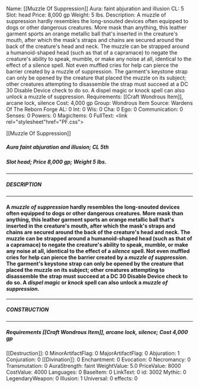 Name: [[Muzzle Of Suppression]]
Aura: faint abjuration and illusion
CL: 5
Slot: head
Price: 8,000 gp
Weight: 5 lbs.
Description: A muzzle of suppression hardly resembles the long-snouted devices often equipped to dogs or other dangerous creatures. More mask than anything, this leather garment sports an orange metallic ball that's inserted in the creature's mouth, after which the mask's straps and chains are secured around the back of the creature's head and neck. The muzzle can be strapped around a humanoid-shaped head (such as that of a capramace) to negate the creature's ability to speak, mumble, or make any noise at all, identical to the effect of a silence spell. Not even muffled cries for help can pierce the barrier created by a muzzle of suppression. The garment's keystone strap can only be opened by the creature that placed the muzzle on its subject; other creatures attempting to disassemble the strap must succeed at a DC 30 Disable Device check to do so. A dispel magic or knock spell can also unlock a muzzle of suppression.
Requirements: [[Craft Wondrous Item]], arcane lock, silence
Cost: 4,000 gp
Group: Wondrous Item
Source: Wardens Of The Reborn Forge
AL: 0
Int: 0
Wis: 0
Cha: 0
Ego: 0
Communication: 0
Senses: 0
Powers: 0
MagicItems: 0
FullText: <link rel="stylesheet"href="PF.css"><div class="heading"><p class="alignleft">[[Muzzle Of Suppression]]</p><div style="clear: both;"></div></div><div><h5><b>Aura </b>faint abjuration and illusion; <b>CL </b>5th</h5><h5><b>Slot </b>head; <b>Price </b>8,000 gp; <b>Weight </b>5 lbs.</h5></div><hr/><div><h5><b>DESCRIPTION</b></h5></div><hr/><div><h4><p>A <i>muzzle of suppression</i> hardly resembles the long-snouted devices often equipped to dogs or other dangerous creatures. More mask than anything, this leather garment sports an orange metallic ball that's inserted in the creature's mouth, after which the mask's straps and chains are secured around the back of the creature's head and neck. The muzzle can be strapped around a humanoid-shaped head (such as that of a capramace) to negate the creature's ability to speak, mumble, or make any noise at all, identical to the effect of a <i>silence</i> spell. Not even muffled cries for help can pierce the barrier created by a <i>muzzle of suppression</i>. The garment's keystone strap can only be opened by the creature that placed the muzzle on its subject; other creatures attempting to disassemble the strap must succeed at a DC 30 Disable Device check to do so. A <i>dispel magic</i> or <i>knock</i> spell can also unlock a <i>muzzle of suppression</i>.</p></h4></div><hr/><div><h5><b>CONSTRUCTION</b></h5></div><hr/><div><h5><b>Requirements </b>[[Craft Wondrous Item]], <i>arcane lock</i>, <i>silence</i>; <b>Cost </b>4,000 gp</h5></div>
[[Destruction]]: 0
MinorArtifactFlag: 0
MajorArtifactFlag: 0
Abjuration: 1
Conjuration: 0
[[Divination]]: 0
Enchantment: 0
Evocation: 0
Necromancy: 0
Transmutation: 0
AuraStrength: faint
WeightValue: 5.0
PriceValue: 8000
CostValue: 4000
Languages: 0
BaseItem: 0
LinkText: 0
id: 3002
Mythic: 0
LegendaryWeapon: 0
Illusion: 1
Universal: 0
effects: 0
